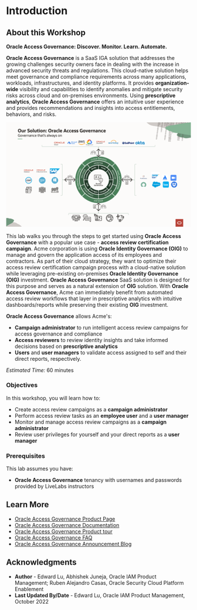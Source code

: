 # Introduction

## About this Workshop
**Oracle Access Governance: Discover. Monitor. Learn. Automate.**

 **Oracle Access Governance** is a SaaS IGA solution that addresses the growing challenges security owners face in dealing with the increase in advanced security threats and regulations. This cloud-native solution helps meet governance and compliance requirements across many applications, workloads, infrastructures, and identity platforms. It provides **organization-wide** visibility and capabilities to identify anomalies and mitigate security risks across cloud and on-premises environments. Using **prescriptive analytics**, **Oracle Access Governance** offers an intuitive user experience and provides recommendations and insights into access entitlements, behaviors, and risks.

  ![View List of Campaigns](images/access-governance.png)

This lab walks you through the steps to get started using **Oracle Access Governance** with a popular use case - **access review certification campaign**. Acme corporation is using **Oracle Identity Governance (OIG)** to manage and govern the application access of its employees and contractors. As part of their cloud strategy, they want to optimize their access review certification campaign process with a cloud-native solution while leveraging pre-existing on-premises **Oracle Identity Governance (OIG)** investment. **Oracle Access Governance** SaaS solution is designed for this purpose and serves as a natural extension of **OIG** solution. With **Oracle Access Governance**, Acme can immediately benefit from automated access review workflows that layer in prescriptive analytics with intuitive dashboards/reports while preserving their existing **OIG** investment. 

**Oracle Access Governance** allows Acme's: 
- **Campaign administrator** to run intelligent access review campaigns for access governance and compliance
- **Access reviewers** to review identity insights and take informed decisions based on **prescriptive analytics**
- **Users** and **user managers** to validate access assigned to self and their direct reports, respectively. 


*Estimated Time:* 60 minutes


### Objectives

In this workshop, you will learn how to:
* Create access review campaigns as a **campaign administrator**
* Perform access review tasks as an **employee user** and a **user manager**
* Monitor and manage access review campaigns as a **campaign administrator**
* Review user privileges for yourself and your direct reports as a **user manager**

### Prerequisites
This lab assumes you have:
* **Oracle Access Governance** tenancy with usernames and passwords provided by LiveLabs instructors


## Learn More

* [Oracle Access Governance Product Page](https://www.oracle.com/security/cloud-security/access-governance/)
* [Oracle Access Governance Documentation](https://docs.oracle.com/en/cloud/paas/access-governance/index.html)
* [Oracle Access Governance Product tour](https://www.oracle.com/webfolder/s/quicktours/paas/pt-sec-access-governance/index.html)
* [Oracle Access Governance FAQ](https://www.oracle.com/security/cloud-security/access-governance/faq/)
* [Oracle Access Governance Announcement Blog](https://blogs.oracle.com/cloudsecurity/post/intelligent-cloud-delivered-access-governance-with-prescriptive-analytics)

## Acknowledgments
* **Author** - Edward Lu, Abhishek Juneja, Oracle IAM Product Management; Ruben Alejandro Casas, Oracle Security Cloud Platform Enablement 
* **Last Updated By/Date** - Edward Lu, Oracle IAM Product Management, October 2022
